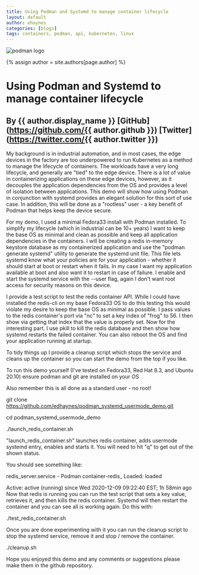 ```yaml
---
title: Using Podman and Systemd to manage container lifecycle
layout: default
author: ehaynes
categories: [blogs]
tags: containers, podman, api, kubernetes, linux
---
```

![podman logo](https://podman.io/images/podman.svg)

{% assign author = site.authors[page.author] %}
# Using Podman and Systemd to manage container lifecycle
## By {{ author.display_name }} [GitHub](https://github.com/{{ author.github }}) [Twitter](https://twitter.com/{{ author.twitter }})

My background is in industrial automation, and in most cases, the edge devices in the factory are too underpowered to run Kubernetes as a method to manage the lifecycle of containers. The workloads have a very long lifecycle, and generally are "tied" to the edge device. There is a lot of value in containerizing applications on these edge devices, however, as it decouples the application dependencies from the OS and provides a level of isolation between applications. This demo will show how using Podman in conjunction with systemd provides an elegant solution for this sort of use case. In addition, this will be done as a "rootless" user - a key benefit of Podman that helps keep the device secure.

For my demo, I used a minimal Fedora33 install with Podman installed. To simplify my lifecycle (which in industrial can be 10+ years) I want to keep the base OS as minimal and clean as possible and keep all application dependencies in the containers. I will be creating a redis in-memory keystore database as my containerized application and use the "podman generate systemd" utility to generate the systemd unit file. This file lets systemd know what your policies are for your application - whether it should start at boot or restart when it fails. In my case I want my application available at boot and also want it to restart in case of failure. I enable and start the systemd service with the --user flag, again I don't want root access for security reasons on this device.

I provide a test script to test the redis container API. While I could have installed the redis-cli on my base Fedora33 OS to do this testing this would violate my desire to keep the base OS as minimal as possible. I pass values to the redis container's port via "nc" to set a key index of "frog" to 56. I then show via getting that index that the value is properly set. Now for the interesting part. I use pkill to kill the redis database and then show how systemd restarts the failed container. You can also reboot the OS and find your application running at startup.

To tidy things up I provide a cleanup script which stops the service and cleans up the container so you can start the demo from the top if you like.

To run this demo yourself (I've tested on Fedora33, Red Hat 8.3, and Ubuntu 20.10) ensure podman and git are installed on your OS

Also remember this is all done as a standard user - no root!

git clone https://github.com/edhaynes/podman_systemd_usermode_demo.git

cd podman_systemd_usermode_demo

./launch_redis_container.sh

"launch_redis_container.sh" launches redis container, adds usermode systemd entry, enables and starts it. You will need to hit "q" to get out of the shown status.

You should see something like:

redis_server.service - Podman container-redis_ Loaded: loaded

 Active: active (running) since Wed 2020-12-09 09:22:40 EST; 1h 58min ago
Now that redis is running you can run the test script that sets a key value, retrieves it, and then kills the redis container. Systemd will then restart the container and you can see all is working again. Do this with:

./test_redis_container.sh

Once you are done experimenting with it you can run the cleanup script to stop the systemd service, remove it and stop / remove the container.

./cleanup.sh

Hope you enjoyed this demo and any comments or suggestions please make them in the github repository.
